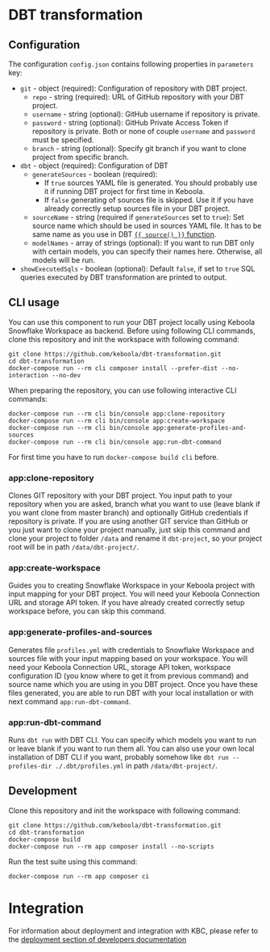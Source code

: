 
# DBT transformation

## Configuration

The configuration `config.json` contains following properties in `parameters` key:
- `git` - object (required): Configuration of repository with DBT project.
    - `repo` - string (required): URL of GitHub repository with your DBT project.
    - `username` - string (optional): GitHub username if repository is private.
    - `password` - string (optional): GitHub Private Access Token if repository is private. Both or none of couple `username` and `password` must be specified.
    - `branch` - string (optional): Specify git branch if you want to clone project from specific branch.
- `dbt` - object (required): Configuration of DBT
    - `generateSources` - boolean (required): 
      - If `true` sources YAML file is generated. You should probably use it if running DBT project for first time in Keboola.
      - If `false` generating of sources file is skipped. Use it if you have already correctly setup sources file in your DBT project.
    - `sourceName` - string (required if `generateSources` set to `true`): Set source name which should be used in sources YAML file. It has to be same name as you use in DBT [`{{ source() }}` function](https://docs.getdbt.com/reference/dbt-jinja-functions/source).
    - `modelNames` - array of strings (optional): If you want to run DBT only with certain models, you can specify their names here. Otherwise, all models will be run.
- `showExecutedSqls` - boolean (optional): Default `false`, if set to `true` SQL queries executed by DBT transformation are printed to output.

## CLI usage


You can use this component to run your DBT project locally using Keboola Snowflake Workspace as backend. Before using following CLI commands, clone this repository and init the workspace with following command:

```
git clone https://github.com/keboola/dbt-transformation.git
cd dbt-transformation
docker-compose run --rm cli composer install --prefer-dist --no-interaction --no-dev
```


When preparing the repository, you can use following interactive CLI commands:
```
docker-compose run --rm cli bin/console app:clone-repository
docker-compose run --rm cli bin/console app:create-workspace
docker-compose run --rm cli bin/console app:generate-profiles-and-sources
docker-compose run --rm cli bin/console app:run-dbt-command
```
For first time you have to run `docker-compose build cli` before.

### app:clone-repository
Clones GIT repository with your DBT project. You input path to your repository when you are asked, branch what you want to use (leave blank if you want clone from master branch) and optionally GitHub credentials if repository is private. If you are using another GIT service than GitHub or you just want to clone your project manually, just skip this command and clone your project to folder `/data` and rename it `dbt-project`, so your project root will be in path `/data/dbt-project/`.

### app:create-workspace
Guides you to creating Snowflake Workspace in your Keboola project with input mapping for your DBT project. You will need your Keboola Connection URL and storage API token. If you have already created correctly setup workspace before, you can skip this command.

### app:generate-profiles-and-sources
Generates file `profiles.yml` with credentials to Snowflake Workspace and sources file with your input mapping based on your workspace. You will need your Keboola Connection URL, storage API token, workspace configuration ID (you know where to get it from previous command) and source name which you are using in you DBT project. Once you have these files generated, you are able to run DBT with your local installation or with next command `app:run-dbt-command`.

### app:run-dbt-command
Runs `dbt run` with DBT CLI. You can specify which models you want to run or leave blank if you want to run them all. You can also use your own local installation of DBT CLI if you want, probably somehow like `dbt run --profiles-dir ./.dbt/profiles.yml` in path `/data/dbt-project/`.


## Development
 
Clone this repository and init the workspace with following command:

```
git clone https://github.com/keboola/dbt-transformation.git
cd dbt-transformation
docker-compose build
docker-compose run --rm app composer install --no-scripts
```

Run the test suite using this command:

```
docker-compose run --rm app composer ci
```
 
# Integration

For information about deployment and integration with KBC, please refer to the [deployment section of developers documentation](https://developers.keboola.com/extend/component/deployment/) 
